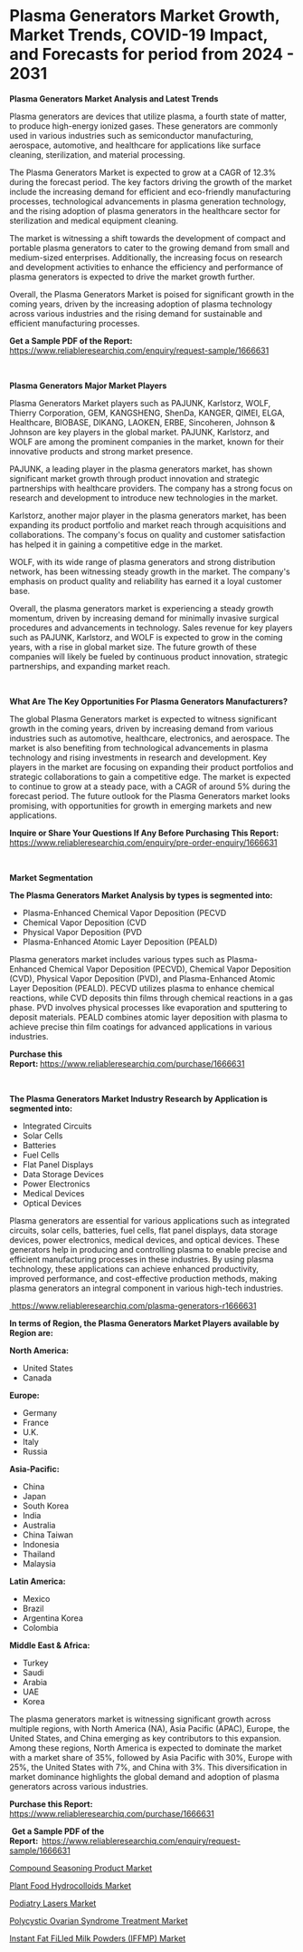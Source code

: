 <p><h1>Plasma Generators Market Growth, Market Trends, COVID-19 Impact, and Forecasts for period from 2024 - 2031</h1></p><p><strong>Plasma Generators Market Analysis and Latest Trends</strong></p>
<p><p>Plasma generators are devices that utilize plasma, a fourth state of matter, to produce high-energy ionized gases. These generators are commonly used in various industries such as semiconductor manufacturing, aerospace, automotive, and healthcare for applications like surface cleaning, sterilization, and material processing.</p><p>The Plasma Generators Market is expected to grow at a CAGR of 12.3% during the forecast period. The key factors driving the growth of the market include the increasing demand for efficient and eco-friendly manufacturing processes, technological advancements in plasma generation technology, and the rising adoption of plasma generators in the healthcare sector for sterilization and medical equipment cleaning.</p><p>The market is witnessing a shift towards the development of compact and portable plasma generators to cater to the growing demand from small and medium-sized enterprises. Additionally, the increasing focus on research and development activities to enhance the efficiency and performance of plasma generators is expected to drive the market growth further.</p><p>Overall, the Plasma Generators Market is poised for significant growth in the coming years, driven by the increasing adoption of plasma technology across various industries and the rising demand for sustainable and efficient manufacturing processes.</p></p>
<p><strong>Get a Sample PDF of the Report:&nbsp;</strong> <a href="https://www.reliableresearchiq.com/enquiry/request-sample/1666631">https://www.reliableresearchiq.com/enquiry/request-sample/1666631</a></p>
<p>&nbsp;</p>
<p><strong>Plasma Generators Major Market Players</strong></p>
<p><p>Plasma Generators Market players such as PAJUNK, Karlstorz, WOLF, Thierry Corporation, GEM, KANGSHENG, ShenDa, KANGER, QIMEI, ELGA, Healthcare, BIOBASE, DIKANG, LAOKEN, ERBE, Sincoheren, Johnson & Johnson are key players in the global market. PAJUNK, Karlstorz, and WOLF are among the prominent companies in the market, known for their innovative products and strong market presence.</p><p>PAJUNK, a leading player in the plasma generators market, has shown significant market growth through product innovation and strategic partnerships with healthcare providers. The company has a strong focus on research and development to introduce new technologies in the market.</p><p>Karlstorz, another major player in the plasma generators market, has been expanding its product portfolio and market reach through acquisitions and collaborations. The company's focus on quality and customer satisfaction has helped it in gaining a competitive edge in the market.</p><p>WOLF, with its wide range of plasma generators and strong distribution network, has been witnessing steady growth in the market. The company's emphasis on product quality and reliability has earned it a loyal customer base.</p><p>Overall, the plasma generators market is experiencing a steady growth momentum, driven by increasing demand for minimally invasive surgical procedures and advancements in technology. Sales revenue for key players such as PAJUNK, Karlstorz, and WOLF is expected to grow in the coming years, with a rise in global market size. The future growth of these companies will likely be fueled by continuous product innovation, strategic partnerships, and expanding market reach.</p></p>
<p>&nbsp;</p>
<p><strong>What Are The Key Opportunities For Plasma Generators Manufacturers?</strong></p>
<p><p>The global Plasma Generators market is expected to witness significant growth in the coming years, driven by increasing demand from various industries such as automotive, healthcare, electronics, and aerospace. The market is also benefiting from technological advancements in plasma technology and rising investments in research and development. Key players in the market are focusing on expanding their product portfolios and strategic collaborations to gain a competitive edge. The market is expected to continue to grow at a steady pace, with a CAGR of around 5% during the forecast period. The future outlook for the Plasma Generators market looks promising, with opportunities for growth in emerging markets and new applications.</p></p>
<p><strong>Inquire or Share Your Questions If Any Before Purchasing This Report:</strong> <a href="https://www.reliableresearchiq.com/enquiry/pre-order-enquiry/1666631">https://www.reliableresearchiq.com/enquiry/pre-order-enquiry/1666631</a></p>
<p>&nbsp;</p>
<p><strong>Market Segmentation</strong></p>
<p><strong>The Plasma Generators Market Analysis by types is segmented into:</strong></p>
<p><ul><li>Plasma-Enhanced Chemical Vapor Deposition (PECVD</li><li>Chemical Vapor Deposition (CVD</li><li>Physical Vapor Deposition (PVD</li><li>Plasma-Enhanced Atomic Layer Deposition (PEALD)</li></ul></p>
<p><p>Plasma generators market includes various types such as Plasma-Enhanced Chemical Vapor Deposition (PECVD), Chemical Vapor Deposition (CVD), Physical Vapor Deposition (PVD), and Plasma-Enhanced Atomic Layer Deposition (PEALD). PECVD utilizes plasma to enhance chemical reactions, while CVD deposits thin films through chemical reactions in a gas phase. PVD involves physical processes like evaporation and sputtering to deposit materials. PEALD combines atomic layer deposition with plasma to achieve precise thin film coatings for advanced applications in various industries.</p></p>
<p><strong>Purchase this Report:&nbsp;</strong><a href="https://www.reliableresearchiq.com/purchase/1666631">https://www.reliableresearchiq.com/purchase/1666631</a></p>
<p>&nbsp;</p>
<p><strong>The Plasma Generators Market Industry Research by Application is segmented into:</strong></p>
<p><ul><li>Integrated Circuits</li><li>Solar Cells</li><li>Batteries</li><li>Fuel Cells</li><li>Flat Panel Displays</li><li>Data Storage Devices</li><li>Power Electronics</li><li>Medical Devices</li><li>Optical Devices</li></ul></p>
<p><p>Plasma generators are essential for various applications such as integrated circuits, solar cells, batteries, fuel cells, flat panel displays, data storage devices, power electronics, medical devices, and optical devices. These generators help in producing and controlling plasma to enable precise and efficient manufacturing processes in these industries. By using plasma technology, these applications can achieve enhanced productivity, improved performance, and cost-effective production methods, making plasma generators an integral component in various high-tech industries.</p></p>
<p><a href="https://www.reliableresearchiq.com/plasma-generators-r1666631">&nbsp;https://www.reliableresearchiq.com/plasma-generators-r1666631</a></p>
<p><strong>In terms of Region, the Plasma Generators Market Players available by Region are:</strong></p>
<p>
    <p> <strong> North America: </strong>
        <ul>
            <li>United States</li>
            <li>Canada</li>
        </ul>
        </p> 
    <p> <strong> Europe: </strong>
        <ul>
            <li>Germany</li>
            <li>France</li>
            <li>U.K.</li>
            <li>Italy</li>
            <li>Russia</li>
        </ul>
        </p> 
    <p> <strong> Asia-Pacific: </strong>
        <ul>
            <li>China</li>
            <li>Japan</li>
            <li>South Korea</li>
            <li>India</li>
            <li>Australia</li>
            <li>China Taiwan</li>
            <li>Indonesia</li>
            <li>Thailand</li>
            <li>Malaysia</li>
        </ul>
        </p> 
    <p> <strong> Latin America: </strong>
        <ul>
            <li>Mexico</li>
            <li>Brazil</li>
            <li>Argentina Korea</li>
            <li>Colombia</li>
        </ul>
        </p> 
    <p> <strong> Middle East & Africa: </strong>
        <ul>
            <li>Turkey</li>
            <li>Saudi</li>
            <li>Arabia</li>
            <li>UAE</li>
            <li>Korea</li>
        </ul>
    </p>
    </p>
<p><p>The plasma generators market is witnessing significant growth across multiple regions, with North America (NA), Asia Pacific (APAC), Europe, the United States, and China emerging as key contributors to this expansion. Among these regions, North America is expected to dominate the market with a market share of 35%, followed by Asia Pacific with 30%, Europe with 25%, the United States with 7%, and China with 3%. This diversification in market dominance highlights the global demand and adoption of plasma generators across various industries.</p></p>
<p><strong>Purchase this Report: </strong><a href="https://www.reliableresearchiq.com/purchase/1666631">https://www.reliableresearchiq.com/purchase/1666631</a></p>
<p>&nbsp;<strong>Get a Sample PDF of the Report:&nbsp;&nbsp;</strong><a href="https://www.reliableresearchiq.com/enquiry/request-sample/1666631">https://www.reliableresearchiq.com/enquiry/request-sample/1666631</a></p>
<p><strong></strong></p>
<p><p><a href="https://medium.com/@anggimontokjleb_6541/compound-seasoning-product-market-analysis-report-global-insights-by-region-type-chicken-eeff993e5a2e">Compound Seasoning Product Market</a></p><p><a href="https://medium.com/@marthawweekley82024/insights-into-the-plant-food-hydrocolloids-market-size-which-is-expanding-with-a-5-8-59b27fbb6203">Plant Food Hydrocolloids Market</a></p><p><a href="https://github.com/sydneyHley85/Market-Research-Report-List-1/blob/main/podiatry-lasers-market.md">Podiatry Lasers Market</a></p><p><a href="https://github.com/JordyBecker/Market-Research-Report-List-1/blob/main/polycystic-ovarian-syndrome-treatment-market.md">Polycystic Ovarian Syndrome Treatment Market</a></p><p><a href="https://medium.com/@sartikariska52/instant-fat-filled-milk-powders-iffmp-market-industry-trends-and-forecast-for-period-from-2024-ca8a9aca300e">Instant Fat FiLled Milk Powders (IFFMP) Market</a></p></p>
